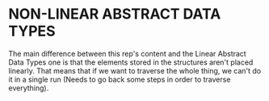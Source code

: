 # NON-LINEAR ABSTRACT DATA TYPES  

The main difference between this rep's content and the Linear Abstract Data Types one is that the elements stored in the structures aren't placed linearly. That means that if we want to traverse the whole thing, we can't do it in a single run (Needs to go back some steps in order to traverse everything).  
